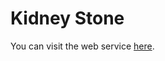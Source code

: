 # Kidney Stone

You can visit the web service [here]([url](https://kidneystone-d8l1.onrender.com/)).
